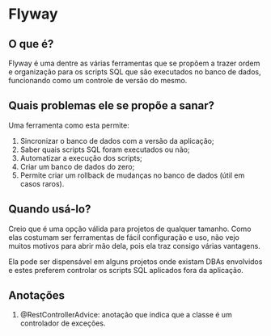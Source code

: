 # Flyway
## O que é?
Flyway é uma dentre as várias ferramentas que se propõem a trazer ordem e organização para os scripts SQL que são executados no banco de dados, funcionando como um controle de versão do mesmo.
## Quais problemas ele se propõe a sanar?
Uma ferramenta como esta permite:
1. Sincronizar o banco de dados com a versão da aplicação;
2. Saber quais scripts SQL foram executados ou não;
3. Automatizar a execução dos scripts;
4. Criar um banco de dados do zero;
5. Permite criar um rollback de mudanças no banco de dados (útil em casos raros).

## Quando usá-lo?

Creio que é uma opção válida para projetos de qualquer tamanho. Como elas costumam ser ferramentas de fácil configuração e uso, não vejo muitos motivos para abrir mão dela, pois ela traz consigo várias vantagens.

Ela pode ser dispensável em alguns projetos onde existam DBAs envolvidos e estes preferem controlar os scripts SQL aplicados fora da aplicação.

## Anotações

1. @RestControllerAdvice: anotação que indica que a classe é um controlador de exceções.